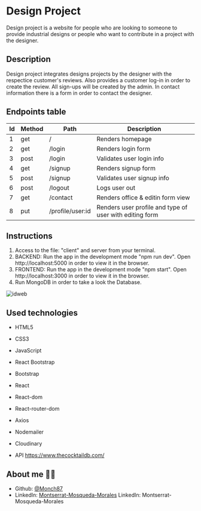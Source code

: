 # Design Project

Design project is a website for people who are looking to someone to provide industrial designs or people who want to  contribute in a project with the designer.


## Description

Design project integrates designs projects by the designer with the respectice customer's reviews. Also provides a customer log-in in order to create the review. All sign-ups will be created by the admin. In contact information there is a form in order to contact the designer.



## Endpoints table

| Id  | Method | Path                                        | Description                                                            |
| --- | ------ | ------------------------------------------- | ---------------------------------------------------------------------- |
| 1   | get    | /                                           | Renders homepage                                                       |
| 2   | get    | /login                                      | Renders login form                                                     |
| 3   | post   | /login                                      | Validates user login info                                              |
| 4   | get    | /signup                                     | Renders signup form                                                    |
| 5   | post   | /signup                                     | Validates user signup info                                             |
| 6   | post   | /logout                                     | Logs user out                                                          |
| 7   | get    | /contact                              | Renders office & editin form view                                             |
| 8  | put   | /profile/user:id                                     | Renders user profile and type of user with editing form   


  ## Instructions

 1. Access to the file: "client" and server from your terminal. 
 2. BACKEND: Run the app in the development mode "npm run dev". Open http://localhost:5000 in order to view it in the browser.
 3. FRONTEND: Run the app in the development mode "npm start". Open http://localhost:3000 in order to view it in the browser.
 4. Run MongoDB in order to take a look the Database.

![idweb](https://user-images.githubusercontent.com/72262776/118497177-1e99c900-b725-11eb-9d7f-997bbf1b55c4.png)

  ## Used technologies 

- HTML5 
- CSS3
- JavaScript
- React Bootstrap
- Bootstrap
- React
- React-dom
- React-router-dom
- Axios
- Nodemailer


- Cloudinary
- API https://www.thecocktaildb.com/



## About me :woman_technologist:

* Github: [@Monch87](https://github.com/Monch87)
* LinkedIn: [Montserrat-Mosqueda-Morales](https://www.linkedin.com/in/montserrat-mosqueda-morales)
  LinkedIn: Montserrat-Mosqueda-Morales
